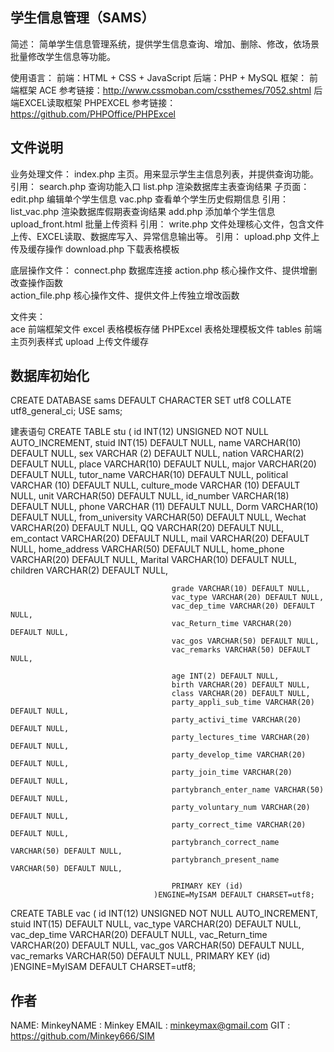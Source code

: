 ## 学生信息管理（SAMS）
简述：
    简单学生信息管理系统，提供学生信息查询、增加、删除、修改，依场景批量修改学生信息等功能。
    
使用语言：
    前端：HTML + CSS + JavaScript
    后端：PHP + MySQL
    框架：
        前端框架 ACE 参考链接：http://www.cssmoban.com/cssthemes/7052.shtml
        后端EXCEL读取框架 PHPEXCEL 参考链接：https://github.com/PHPOffice/PHPExcel

## 文件说明

业务处理文件：
    index.php 主页。用来显示学生主信息列表，并提供查询功能。
        引用：
            search.php 查询功能入口
            list.php 渲染数据库主表查询结果
        子页面：
            edit.php 编辑单个学生信息
            vac.php 查看单个学生历史假期信息
                引用：
                list_vac.php 渲染数据库假期表查询结果
    add.php 添加单个学生信息
    upload_front.html 批量上传资料
        引用：
            write.php 文件处理核心文件，包含文件上传、EXCEL读取、数据库写入、异常信息输出等。
            引用：
                upload.php 文件上传及缓存操作
    download.php 下载表格模板

底层操作文件：
    connect.php 数据库连接
    action.php 核心操作文件、提供增删改查操作函数                             
    action_file.php 核心操作文件、提供文件上传独立增改函数                                                                                                      
                                                          
文件夹：                                                                                                                     
    ace 前端框架文件
    excel 表格模板存储
    PHPExcel 表格处理模板文件
    tables 前端主页列表样式
    upload 上传文件缓存

## 数据库初始化
CREATE DATABASE sams DEFAULT CHARACTER SET utf8 COLLATE utf8_general_ci;
USE sams;

建表语句
CREATE TABLE stu (
                                    	id INT(12) UNSIGNED NOT NULL AUTO_INCREMENT,
                                    	stuid INT(15) DEFAULT NULL,
                                        name VARCHAR(10) DEFAULT NULL, 
                                        sex VARCHAR (2) DEFAULT NULL,
                                        nation VARCHAR(2) DEFAULT NULL, 
                                        place VARCHAR(10) DEFAULT NULL, 
                                        major VARCHAR(20) DEFAULT NULL, 
                                        tutor_name VARCHAR(10) DEFAULT NULL, 
                                        political VARCHAR (10) DEFAULT NULL,
                                        culture_mode VARCHAR (10) DEFAULT NULL,
                                        unit VARCHAR(50) DEFAULT NULL, 
                                        id_number VARCHAR(18) DEFAULT NULL, 
                                        phone VARCHAR (11) DEFAULT NULL,
                                        Dorm VARCHAR(10) DEFAULT NULL, 
                                        from_university VARCHAR(50) DEFAULT NULL, 
                                        Wechat VARCHAR(20) DEFAULT NULL, 
                                        QQ VARCHAR(20) DEFAULT NULL, 
                                        em_contact VARCHAR(20) DEFAULT NULL, 
                                        mail VARCHAR(20) DEFAULT NULL, 
                                        home_address VARCHAR(50) DEFAULT NULL, 
                                        home_phone VARCHAR(20) DEFAULT NULL, 
                                        Marital VARCHAR(10) DEFAULT NULL,
                                        children VARCHAR(2) DEFAULT NULL,
                                        
                                        grade VARCHAR(10) DEFAULT NULL,
                                        vac_type VARCHAR(20) DEFAULT NULL,
                                        vac_dep_time VARCHAR(20) DEFAULT NULL,
                                        vac_Return_time VARCHAR(20) DEFAULT NULL,
                                        vac_gos VARCHAR(50) DEFAULT NULL, 
                                        vac_remarks VARCHAR(50) DEFAULT NULL, 
                                        
                                        age INT(2) DEFAULT NULL,
                                        birth VARCHAR(20) DEFAULT NULL,
                                        class VARCHAR(20) DEFAULT NULL, 
                                        party_appli_sub_time VARCHAR(20) DEFAULT NULL,
                                        party_activi_time VARCHAR(20) DEFAULT NULL,
                                        party_lectures_time VARCHAR(20) DEFAULT NULL,
                                        party_develop_time VARCHAR(20) DEFAULT NULL,
                                        party_join_time VARCHAR(20) DEFAULT NULL,
                                        partybranch_enter_name VARCHAR(50) DEFAULT NULL,
                                        party_voluntary_num VARCHAR(20) DEFAULT NULL, 
                                        party_correct_time VARCHAR(20) DEFAULT NULL,
                                        partybranch_correct_name VARCHAR(50) DEFAULT NULL, 
                                        partybranch_present_name VARCHAR(50) DEFAULT NULL, 

                                    	PRIMARY KEY (id)
                                    )ENGINE=MyISAM DEFAULT CHARSET=utf8;

CREATE TABLE vac (
                                    	id INT(12) UNSIGNED NOT NULL AUTO_INCREMENT,
                                    	stuid INT(15) DEFAULT NULL,
                                        vac_type VARCHAR(20) DEFAULT NULL,
                                        vac_dep_time VARCHAR(20) DEFAULT NULL,
                                        vac_Return_time VARCHAR(20) DEFAULT NULL,
                                        vac_gos VARCHAR(50) DEFAULT NULL, 
                                        vac_remarks VARCHAR(50) DEFAULT NULL, 
                                    	PRIMARY KEY (id)
                                    )ENGINE=MyISAM DEFAULT CHARSET=utf8; 
                                    

## 作者
NAME:   MinkeyNAME  :  Minkey
EMAIL :  minkeymax@gmail.com
GIT   :  https://github.com/Minkey666/SIM
